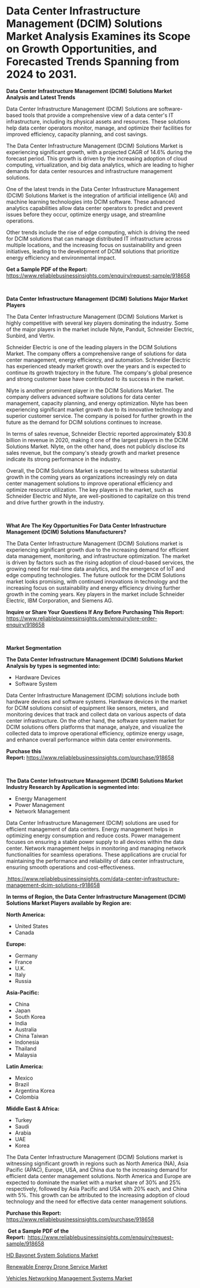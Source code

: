 <p><h1>Data Center Infrastructure Management (DCIM) Solutions Market Analysis Examines its Scope on Growth Opportunities, and Forecasted Trends Spanning from 2024 to 2031.</h1></p><p><strong>Data Center Infrastructure Management (DCIM) Solutions Market Analysis and Latest Trends</strong></p>
<p><p>Data Center Infrastructure Management (DCIM) Solutions are software-based tools that provide a comprehensive view of a data center's IT infrastructure, including its physical assets and resources. These solutions help data center operators monitor, manage, and optimize their facilities for improved efficiency, capacity planning, and cost savings.</p><p>The Data Center Infrastructure Management (DCIM) Solutions Market is experiencing significant growth, with a projected CAGR of 14.6% during the forecast period. This growth is driven by the increasing adoption of cloud computing, virtualization, and big data analytics, which are leading to higher demands for data center resources and infrastructure management solutions.</p><p>One of the latest trends in the Data Center Infrastructure Management (DCIM) Solutions Market is the integration of artificial intelligence (AI) and machine learning technologies into DCIM software. These advanced analytics capabilities allow data center operators to predict and prevent issues before they occur, optimize energy usage, and streamline operations.</p><p>Other trends include the rise of edge computing, which is driving the need for DCIM solutions that can manage distributed IT infrastructure across multiple locations, and the increasing focus on sustainability and green initiatives, leading to the development of DCIM solutions that prioritize energy efficiency and environmental impact.</p></p>
<p><strong>Get a Sample PDF of the Report:&nbsp;</strong> <a href="https://www.reliablebusinessinsights.com/enquiry/request-sample/918658">https://www.reliablebusinessinsights.com/enquiry/request-sample/918658</a></p>
<p>&nbsp;</p>
<p><strong>Data Center Infrastructure Management (DCIM) Solutions Major Market Players</strong></p>
<p><p>The Data Center Infrastructure Management (DCIM) Solutions Market is highly competitive with several key players dominating the industry. Some of the major players in the market include Nlyte, Panduit, Schneider Electric, Sunbird, and Vertiv.</p><p>Schneider Electric is one of the leading players in the DCIM Solutions Market. The company offers a comprehensive range of solutions for data center management, energy efficiency, and automation. Schneider Electric has experienced steady market growth over the years and is expected to continue its growth trajectory in the future. The company's global presence and strong customer base have contributed to its success in the market.</p><p>Nlyte is another prominent player in the DCIM Solutions Market. The company delivers advanced software solutions for data center management, capacity planning, and energy optimization. Nlyte has been experiencing significant market growth due to its innovative technology and superior customer service. The company is poised for further growth in the future as the demand for DCIM solutions continues to increase.</p><p>In terms of sales revenue, Schneider Electric reported approximately $30.8 billion in revenue in 2020, making it one of the largest players in the DCIM Solutions Market. Nlyte, on the other hand, does not publicly disclose its sales revenue, but the company's steady growth and market presence indicate its strong performance in the industry.</p><p>Overall, the DCIM Solutions Market is expected to witness substantial growth in the coming years as organizations increasingly rely on data center management solutions to improve operational efficiency and optimize resource utilization. The key players in the market, such as Schneider Electric and Nlyte, are well-positioned to capitalize on this trend and drive further growth in the industry.</p></p>
<p>&nbsp;</p>
<p><strong>What Are The Key Opportunities For Data Center Infrastructure Management (DCIM) Solutions Manufacturers?</strong></p>
<p><p>The Data Center Infrastructure Management (DCIM) Solutions market is experiencing significant growth due to the increasing demand for efficient data management, monitoring, and infrastructure optimization. The market is driven by factors such as the rising adoption of cloud-based services, the growing need for real-time data analytics, and the emergence of IoT and edge computing technologies. The future outlook for the DCIM Solutions market looks promising, with continued innovations in technology and the increasing focus on sustainability and energy efficiency driving further growth in the coming years. Key players in the market include Schneider Electric, IBM Corporation, and Siemens AG.</p></p>
<p><strong>Inquire or Share Your Questions If Any Before Purchasing This Report:</strong> <a href="https://www.reliablebusinessinsights.com/enquiry/pre-order-enquiry/918658">https://www.reliablebusinessinsights.com/enquiry/pre-order-enquiry/918658</a></p>
<p>&nbsp;</p>
<p><strong>Market Segmentation</strong></p>
<p><strong>The Data Center Infrastructure Management (DCIM) Solutions Market Analysis by types is segmented into:</strong></p>
<p><ul><li>Hardware Devices</li><li>Software System</li></ul></p>
<p><p>Data Center Infrastructure Management (DCIM) solutions include both hardware devices and software systems. Hardware devices in the market for DCIM solutions consist of equipment like sensors, meters, and monitoring devices that track and collect data on various aspects of data center infrastructure. On the other hand, the software system market for DCIM solutions offers platforms that manage, analyze, and visualize the collected data to improve operational efficiency, optimize energy usage, and enhance overall performance within data center environments.</p></p>
<p><strong>Purchase this Report:&nbsp;</strong><a href="https://www.reliablebusinessinsights.com/purchase/918658">https://www.reliablebusinessinsights.com/purchase/918658</a></p>
<p>&nbsp;</p>
<p><strong>The Data Center Infrastructure Management (DCIM) Solutions Market Industry Research by Application is segmented into:</strong></p>
<p><ul><li>Energy Management</li><li>Power Management</li><li>Network Management</li></ul></p>
<p><p>Data Center Infrastructure Management (DCIM) solutions are used for efficient management of data centers. Energy management helps in optimizing energy consumption and reduce costs. Power management focuses on ensuring a stable power supply to all devices within the data center. Network management helps in monitoring and managing network functionalities for seamless operations. These applications are crucial for maintaining the performance and reliability of data center infrastructure, ensuring smooth operations and cost-effectiveness.</p></p>
<p><a href="https://www.reliablebusinessinsights.com/data-center-infrastructure-management-dcim-solutions-r918658">&nbsp;https://www.reliablebusinessinsights.com/data-center-infrastructure-management-dcim-solutions-r918658</a></p>
<p><strong>In terms of Region, the Data Center Infrastructure Management (DCIM) Solutions Market Players available by Region are:</strong></p>
<p>
    <p> <strong> North America: </strong>
        <ul>
            <li>United States</li>
            <li>Canada</li>
        </ul>
        </p> 
    <p> <strong> Europe: </strong>
        <ul>
            <li>Germany</li>
            <li>France</li>
            <li>U.K.</li>
            <li>Italy</li>
            <li>Russia</li>
        </ul>
        </p> 
    <p> <strong> Asia-Pacific: </strong>
        <ul>
            <li>China</li>
            <li>Japan</li>
            <li>South Korea</li>
            <li>India</li>
            <li>Australia</li>
            <li>China Taiwan</li>
            <li>Indonesia</li>
            <li>Thailand</li>
            <li>Malaysia</li>
        </ul>
        </p> 
    <p> <strong> Latin America: </strong>
        <ul>
            <li>Mexico</li>
            <li>Brazil</li>
            <li>Argentina Korea</li>
            <li>Colombia</li>
        </ul>
        </p> 
    <p> <strong> Middle East & Africa: </strong>
        <ul>
            <li>Turkey</li>
            <li>Saudi</li>
            <li>Arabia</li>
            <li>UAE</li>
            <li>Korea</li>
        </ul>
    </p>
    </p>
<p><p>The Data Center Infrastructure Management (DCIM) Solutions market is witnessing significant growth in regions such as North America (NA), Asia Pacific (APAC), Europe, USA, and China due to the increasing demand for efficient data center management solutions. North America and Europe are expected to dominate the market with a market share of 30% and 25% respectively, followed by Asia Pacific and USA with 20% each, and China with 5%. This growth can be attributed to the increasing adoption of cloud technology and the need for effective data center management solutions.</p></p>
<p><strong>Purchase this Report: </strong><a href="https://www.reliablebusinessinsights.com/purchase/918658">https://www.reliablebusinessinsights.com/purchase/918658</a></p>
<p>&nbsp;<strong>Get a Sample PDF of the Report:&nbsp;&nbsp;</strong><a href="https://www.reliablebusinessinsights.com/enquiry/request-sample/918658">https://www.reliablebusinessinsights.com/enquiry/request-sample/918658</a></p>
<p><strong></strong></p>
<p><p><a href="https://github.com/niyotibauri9/Market-Research-Report-List-1/blob/main/hd-bayonet-system-solutions-market.md">HD Bayonet System Solutions Market</a></p><p><a href="https://github.com/sarohimweaach77/Market-Research-Report-List-1/blob/main/renewable-energy-drone-service-market.md">Renewable Energy Drone Service Market</a></p><p><a href="https://github.com/ajiariaa/Market-Research-Report-List-1/blob/main/vehicles-networking-management-systems-market.md">Vehicles Networking Management Systems Market</a></p></p>